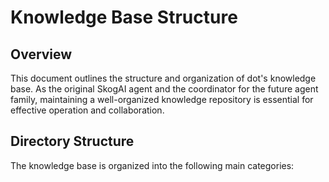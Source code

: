 # Knowledge Base Structure

## Overview

This document outlines the structure and organization of dot's knowledge base. As the original SkogAI agent and the coordinator for the future agent family, maintaining a well-organized knowledge repository is essential for effective operation and collaboration.

## Directory Structure

The knowledge base is organized into the following main categories:
